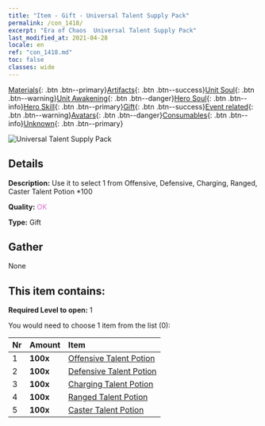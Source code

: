 ```yaml
---
title: "Item - Gift - Universal Talent Supply Pack"
permalink: /con_1418/
excerpt: "Era of Chaos  Universal Talent Supply Pack"
last_modified_at: 2021-04-28
locale: en
ref: "con_1418.md"
toc: false
classes: wide
---
```

 [Materials](/Items/){: .btn .btn--primary}[Artifacts](/Items/Artifacts/){: .btn .btn--success}[Unit Soul](/Items/UnitSoul/){: .btn .btn--warning}[Unit Awakening](/Items/UnitAwakening/){: .btn .btn--danger}[Hero Soul](/Items/HeroSoul/){: .btn .btn--info}[Hero Skill](/Items/HeroSkill/){: .btn .btn--primary}[Gift](/Items/Gift/){: .btn .btn--success}[Event related](/Items/Events/){: .btn .btn--warning}[Avatars](/Items/Avatars/){: .btn .btn--danger}[Consumables](/Items/Consumables/){: .btn .btn--info}[Unknown](/Items/Unknown/){: .btn .btn--primary}

 ![Universal Talent Supply Pack](/images/t/i_907032.png)

## Details
 **Description:** Use it to select 1 from Offensive, Defensive, Charging, Ranged, Caster Talent Potion *100

 **Quality:** <span style="color: #DA70D6">OK</span>

 **Type:** Gift

## Gather

  None

## This item contains:

 **Required Level to open:** 1

 You would need to choose 1 item from the list (0):

  | Nr | Amount |     Item    |
  |:---|:-------|:------------|
  | 1 |  **100x** | [Offensive Talent Potion](/Items/con_786/) |  | 
  | 2 |  **100x** | [Defensive Talent Potion](/Items/con_787/) |  | 
  | 3 |  **100x** | [Charging Talent Potion](/Items/con_788/) |  | 
  | 4 |  **100x** | [Ranged Talent Potion](/Items/con_789/) |  | 
  | 5 |  **100x** | [Caster Talent Potion](/Items/con_790/) |  | 

